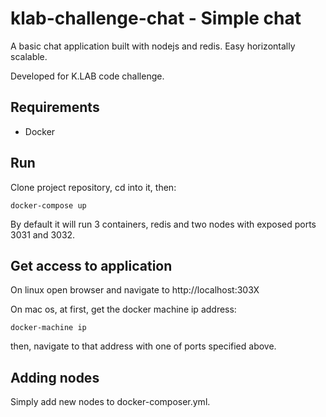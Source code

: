 klab-challenge-chat - Simple chat
=======

A basic chat application built with nodejs and redis.
Easy horizontally scalable.

Developed for K.LAB code challenge.

## Requirements

- Docker

## Run

Clone project repository, cd into it, then:
```
docker-compose up
```

By default it will run 3 containers, redis and two nodes with exposed ports 3031 and 3032.

## Get access to application

On linux open browser and navigate to http://localhost:303X

On mac os, at first, get the docker machine ip address:
```
docker-machine ip
```

then, navigate to that address with one of ports specified above.

## Adding nodes

Simply add new nodes to docker-composer.yml.







